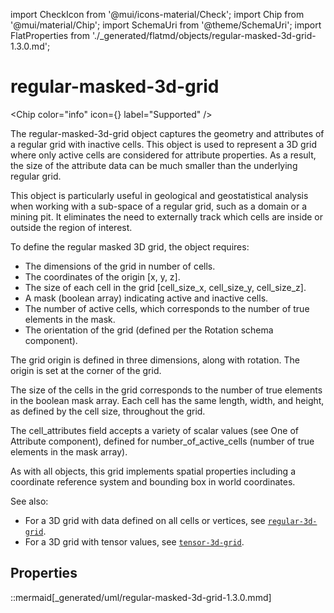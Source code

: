 import CheckIcon from '@mui/icons-material/Check';
import Chip from '@mui/material/Chip';
import SchemaUri from '@theme/SchemaUri';
import FlatProperties from './_generated/flatmd/objects/regular-masked-3d-grid-1.3.0.md';

# regular-masked-3d-grid

<Chip color="info" icon={<CheckIcon />} label="Supported" />
<SchemaUri uri="schema/objects/regular-masked-3d-grid/1.3.0/regular-masked-3d-grid.schema.json" />

The regular-masked-3d-grid object captures the geometry and attributes of a regular grid with inactive cells. This object is used to represent a 3D grid where only active cells are considered for attribute properties. As a result, the size of the attribute data can be much smaller than the underlying regular grid.

This object is particularly useful in geological and geostatistical analysis when working with a sub-space of a regular grid, such as a domain or a mining pit. It eliminates the need to externally track which cells are inside or outside the region of interest.

To define the regular masked 3D grid, the object requires:

- The dimensions of the grid in number of cells.
- The coordinates of the origin [x, y, z].
- The size of each cell in the grid [cell_size_x, cell_size_y, cell_size_z].
- A mask (boolean array) indicating active and inactive cells.
- The number of active cells, which corresponds to the number of true elements in the mask.
- The orientation of the grid (defined per the Rotation schema component).

The grid origin is defined in three dimensions, along with rotation. The origin is set at the corner of the grid.

The size of the cells in the grid corresponds to the number of true elements in the boolean mask array. Each cell has the same length, width, and height, as defined by the cell size, throughout the grid.

The cell_attributes field accepts a variety of scalar values (see One of Attribute component), defined for number_of_active_cells (number of true elements in the mask array).

As with all objects, this grid implements spatial properties including a coordinate reference system and bounding box in world coordinates.

See also:

- For a 3D grid with data defined on all cells or vertices, see [`regular-3d-grid`](regular-3d-grid.md).
- For a 3D grid with tensor values, see [`tensor-3d-grid`](tensor-3d-grid.md).

## Properties

<FlatProperties />

::mermaid[_generated/uml/regular-masked-3d-grid-1.3.0.mmd]
